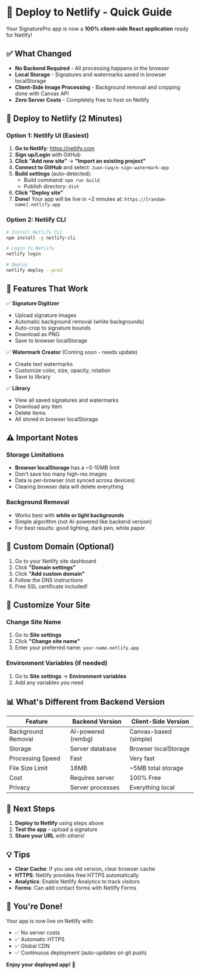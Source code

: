 # 🚀 Deploy to Netlify - Quick Guide

Your SignaturePro app is now a **100% client-side React application** ready for Netlify!

## ✅ What Changed

- **No Backend Required** - All processing happens in the browser
- **Local Storage** - Signatures and watermarks saved in browser localStorage
- **Client-Side Image Processing** - Background removal and cropping done with Canvas API
- **Zero Server Costs** - Completely free to host on Netlify

## 🎯 Deploy to Netlify (2 Minutes)

### Option 1: Netlify UI (Easiest)

1. **Go to Netlify**: https://netlify.com
2. **Sign up/Login** with GitHub
3. **Click "Add new site"** → **"Import an existing project"**
4. **Connect to GitHub** and select: `Juan-Cwq/e-sign-watermark-app`
5. **Build settings** (auto-detected):
   - Build command: `npm run build`
   - Publish directory: `dist`
6. **Click "Deploy site"**
7. **Done!** Your app will be live in ~2 minutes at: `https://[random-name].netlify.app`

### Option 2: Netlify CLI

```bash
# Install Netlify CLI
npm install -g netlify-cli

# Login to Netlify
netlify login

# Deploy
netlify deploy --prod
```

## 📱 Features That Work

✅ **Signature Digitizer**
- Upload signature images
- Automatic background removal (white backgrounds)
- Auto-crop to signature bounds
- Download as PNG
- Save to browser localStorage

✅ **Watermark Creator** (Coming soon - needs update)
- Create text watermarks
- Customize color, size, opacity, rotation
- Save to library

✅ **Library**
- View all saved signatures and watermarks
- Download any item
- Delete items
- All stored in browser localStorage

## ⚠️ Important Notes

### Storage Limitations
- **Browser localStorage** has a ~5-10MB limit
- Don't save too many high-res images
- Data is per-browser (not synced across devices)
- Clearing browser data will delete everything

### Background Removal
- Works best with **white or light backgrounds**
- Simple algorithm (not AI-powered like backend version)
- For best results: good lighting, dark pen, white paper

## 🔧 Custom Domain (Optional)

1. Go to your Netlify site dashboard
2. Click **"Domain settings"**
3. Click **"Add custom domain"**
4. Follow the DNS instructions
5. Free SSL certificate included!

## 🎨 Customize Your Site

### Change Site Name
1. Go to **Site settings**
2. Click **"Change site name"**
3. Enter your preferred name: `your-name.netlify.app`

### Environment Variables (if needed)
1. Go to **Site settings** → **Environment variables**
2. Add any variables you need

## 📊 What's Different from Backend Version

| Feature | Backend Version | Client-Side Version |
|---------|----------------|---------------------|
| Background Removal | AI-powered (rembg) | Canvas-based (simple) |
| Storage | Server database | Browser localStorage |
| Processing Speed | Fast | Very fast |
| File Size Limit | 16MB | ~5MB total storage |
| Cost | Requires server | 100% Free |
| Privacy | Server processes | Everything local |

## 🚀 Next Steps

1. **Deploy to Netlify** using steps above
2. **Test the app** - upload a signature
3. **Share your URL** with others!

## 💡 Tips

- **Clear Cache**: If you see old version, clear browser cache
- **HTTPS**: Netlify provides free HTTPS automatically
- **Analytics**: Enable Netlify Analytics to track visitors
- **Forms**: Can add contact forms with Netlify Forms

## 🎉 You're Done!

Your app is now live on Netlify with:
- ✅ No server costs
- ✅ Automatic HTTPS
- ✅ Global CDN
- ✅ Continuous deployment (auto-updates on git push)

**Enjoy your deployed app!** 🚀
